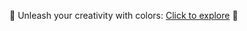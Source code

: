 🎨 Unleash your creativity with colors: [Click to explore](https://dhananjaysable370.github.io/Random-Color-Generator/) 🌈
